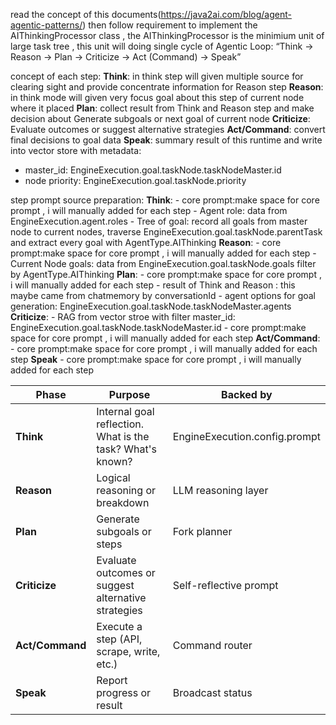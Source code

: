 read the concept of this documents(https://java2ai.com/blog/agent-agentic-patterns/) then follow requirement to implement the AIThinkingProcessor class , the AIThinkingProcessor is the minimium unit of large task tree , this unit will doing single cycle of Agentic Loop: “Think → Reason → Plan → Criticize → Act (Command) → Speak”


concept of each step:
**Think**: in think step will given multiple source for clearing sight and provide concentrate information for Reason step
**Reason**: in think mode will given very focus goal about this step of current node where it placed
**Plan**: collect result from Think and Reason step and make decision about Generate subgoals or next goal of current node
**Criticize**: Evaluate outcomes or suggest alternative strategies
**Act/Command**: convert final decisions to goal data 
**Speak**: summary result of this runtime and write into vector store with metadata:
   - master_id: EngineExecution.goal.taskNode.taskNodeMaster.id
   - node priority: EngineExecution.goal.taskNode.priority

step prompt source preparation:
**Think**: 
    - core prompt:make space for core prompt , i will manually added for each step
    - Agent role: data from EngineExecution.agent.roles
    - Tree of goal: record all goals from master node to current nodes, traverse EngineExecution.goal.taskNode.parentTask and extract every goal with AgentType.AIThinking
**Reason**: 
    - core prompt:make space for core prompt , i will manually added for each step
    - Current Node goals: data from EngineExecution.goal.taskNode.goals filter by AgentType.AIThinking
**Plan**: 
    - core prompt:make space for core prompt , i will manually added for each step
    - result of Think and Reason : this maybe came from chatmemory by conversationId
    - agent options for goal generation: EngineExecution.goal.taskNode.taskNodeMaster.agents
**Criticize**: 
    - RAG from vector stroe with filter master_id: EngineExecution.goal.taskNode.taskNodeMaster.id
    - core prompt:make space for core prompt , i will manually added for each step
**Act/Command**: 
    - core prompt:make space for core prompt , i will manually added for each step
**Speak**
    - core prompt:make space for core prompt , i will manually added for each step




| Phase           | Purpose                                                   | Backed by                     |
| --------------- | --------------------------------------------------------- | ----------------------------- |
| **Think**       | Internal goal reflection. What is the task? What's known? | EngineExecution.config.prompt |
| **Reason**      | Logical reasoning or breakdown                            | LLM reasoning layer           |
| **Plan**        | Generate subgoals or steps                                | Fork planner                  |
| **Criticize**   | Evaluate outcomes or suggest alternative strategies       | Self-reflective prompt        |
| **Act/Command** | Execute a step (API, scrape, write, etc.)                 | Command router                |
| **Speak**       | Report progress or result                                 | Broadcast status              |

